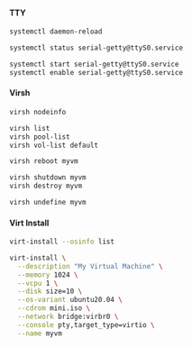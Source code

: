 #### TTY

```bash
systemctl daemon-reload

systemctl status serial-getty@ttyS0.service

systemctl start serial-getty@ttyS0.service
systemctl enable serial-getty@ttyS0.service
```

#### Virsh

```bash
virsh nodeinfo
```

```bash
virsh list
virsh pool-list
virsh vol-list default

virsh reboot myvm
```

```bash
virsh shutdown myvm
virsh destroy myvm

virsh undefine myvm
```

#### Virt Install

```bash
virt-install --osinfo list
```

```bash
virt-install \
  --description "My Virtual Machine" \
  --memory 1024 \
  --vcpu 1 \
  --disk size=10 \
  --os-variant ubuntu20.04 \
  --cdrom mini.iso \
  --network bridge:virbr0 \
  --console pty,target_type=virtio \
  --name myvm
```
